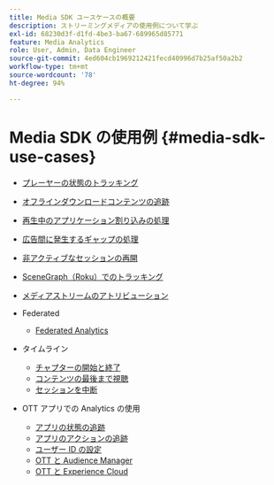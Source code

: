 ```yaml
---
title: Media SDK ユースケースの概要
description: ストリーミングメディアの使用例について学ぶ
exl-id: 68230d3f-d1fd-4be3-ba67-689965d85771
feature: Media Analytics
role: User, Admin, Data Engineer
source-git-commit: 4ed604cb1969212421fecd40996d7b25af50a2b2
workflow-type: tm+mt
source-wordcount: '78'
ht-degree: 94%

---
```


# Media SDK の使用例 {#media-sdk-use-cases}

* [プレーヤーの状態のトラッキング](/help/use-cases/player-state-tracking/player-state-overview.md)
* [オフラインダウンロードコンテンツの追跡](/help/use-cases/track-downloaded-content.md)
* [再生中のアプリケーション割り込みの処理](/help/use-cases/cookbook/app-interrupts.md)
* [広告間に発生するギャップの処理](/help/use-cases/cookbook/fix-ad-play-ad.md)
* [非アクティブなセッションの再開](/help/use-cases/cookbook/resuming-inactive.md)
* [SceneGraph（Roku）でのトラッキング](/help/use-cases/cookbook/sdk-track-scenegraph.md)
* [メディアストリームのアトリビューション](/help/use-cases/media-analytics-cookbook/media-dimensions.md)

* Federated
   * [Federated Analytics ](/help/use-cases/federated-analytics.md)

* タイムライン
   * [チャプターの開始と終了](/help/use-cases/timelines/chapter-start-end.md)
   * [コンテンツの最後まで視聴](/help/use-cases/timelines/view-to-end-of-content.md)
   * [セッションを中断](/help/use-cases/timelines/user-abandons-session.md)

* OTT アプリでの Analytics の使用
   * [アプリの状態の追跡](/help/use-cases/analytics-with-ott/track-app-states.md)
   * [アプリのアクションの追跡](/help/use-cases/analytics-with-ott/track-app-actions.md)
   * [ユーザー ID の設定](/help/use-cases/analytics-with-ott/set-user-ids.md)
   * [OTT と Audience Manager ](/help/use-cases/analytics-with-ott/ott-am.md)
   * [OTT と Experience Cloud ](/help/use-cases/analytics-with-ott/ott-experience-cloud.md)
